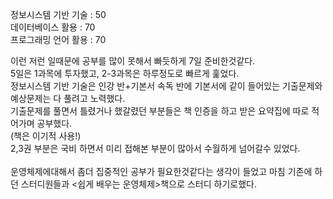 정보시스템 기반 기술 : 50 <br> 
데이터베이스 활용 : 70<br>
프로그래밍 언어 활용 : 70<br>

이런 저런 일때문에 공부를 많이 못해서 빠듯하게 7일 준비한것같다.<br>
5일은 1과목에 투자했고, 2-3과목은 하루정도로 빠르게 훑었다.<br>
정보시스템 기반 기술은 인강 반+기본서 속독 반에 기본서에 같이 들어있는 기출문제와 예상문제는 다 풀려고 노력했다.<br>
기출문제를 풀면서 틀렸거나 했갈렸던 부분들은 책 인증을 하고 받은 요약집에 따로 적어가며 공부했다.<br>
(책은 이기적 사용!)<br>
2,3권 부분은 국비 하면서 미리 접해본 부분이 많아서 수월하게 넘어갈수 있었다.<br>
<br>
운영체제에대해서 좀더 집중적인 공부가 필요한것같다는 생각이 들었고 마침 기존에 하던 스터디원들과 <쉽게 배우는 운영체제>책으로 스터디 하기로했다.<br>
